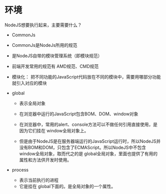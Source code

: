 # 环境

NodeJS想要执行起来，主要需要什么？

-  CommonJs

  - CommonJs是NodeJs所用的规范

  - 是NodeJS自带的模块管理系统（即模块规范）

  - 前端开发常用的规范有 AMD规范、CMD规范

  - 模块化： 把不同功能的JavaScript代码放在不同的模块中，需要用哪部分功能就引入对应的模块

    

- global

  - 表示全局对象

  - 在浏览器中运行的JavaScript包含BOM、DOM、window对象

  - 在浏览器中，常用的alert、console方法可以不做任何引用直接使用，是因为它们挂在 window全局对象上。

  - 但是由于NodeJS是在服务器端运行的JavaScript运行时，所以NodeJS并没有BOM和DOM，只包含了ECMAScript。所以NodeJS中不包含window全局对象，取而代之的是 global全局对象，里面也提供了有用的属性和方法供开发时使用。

    

- process

  - 表示当前执行的进程
  - 它是挂在 global下面的。是全局对象的一个属性。

  